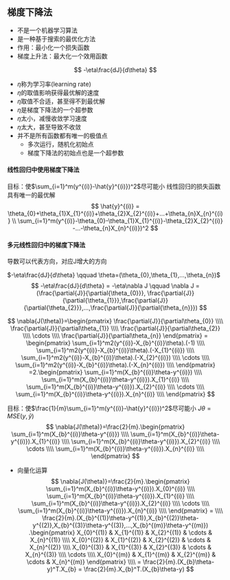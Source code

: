 ## 梯度下降法

* 不是一个机器学习算法
* 是一种基于搜索的最优化方法
* 作用：最小化一个损失函数
* 梯度上升法：最大化一个效用函数

$$
-\eta\frac{dJ}{d\theta}
$$

* $\eta$称为学习率(learning rate)
* $\eta$的取值影响获得最优解的速度
* $\eta$取值不合适，甚至得不到最优解
* $\eta$是梯度下降法的一个超参数
* $\eta$太小，减慢收敛学习速度
* $\eta$太大，甚至导致不收敛
* 并不是所有函数都有唯一的极值点
  - 多次运行，随机化初始点
  - 梯度下降法的初始点也是一个超参数

#### 线性回归中使用梯度下降法

目标：使$\sum_{i=1}^m(y^{(i)}-\hat{y}^{(i)})^2$尽可能小 线性回归的损失函数具有唯一的最优解
$$
\hat{y}^{(i)} = \theta_{0}+\theta_{1}X_{1}^{(i)}+\theta_{2}X_{2}^{(i)}+...+\theta_{n}X_{n}^{(i)} \\
\sum_{i=1}^m(y^{(i)}-\theta_{0}-\theta_{1}X_{1}^{(i)}-\theta_{2}X_{2}^{(i)} -...-\theta_{n}X_{n}^{(i)})^2
$$

#### 多元线性回归中的梯度下降法

导数可以代表方向，对应J增大的方向

$-\eta\frac{dJ}{d\theta} \qquad \theta=(\theta_{0},\theta_{1},…,\theta_{n})$
$$
-\eta\frac{dJ}{d\theta} = -\eta\nabla J \qquad \nabla J = (\frac{\partial{J}}{\partial{\theta_{0}}}, \frac{\partial{J}}{\partial{\theta_{1}}},\frac{\partial{J}}{\partial{\theta_{2}}},...,\frac{\partial{J}}{\partial{\theta_{n}}})
$$

$$
\nabla{J(\theta)}=\begin{pmatrix}
\frac{\partial{J}}{\partial\theta_{0}} \\\\
\frac{\partial{J}}{\partial\theta_{1}} \\\\
\frac{\partial{J}}{\partial\theta_{2}} \\\\
\cdots \\\\
\frac{\partial{J}}{\partial\theta_{n}}
\end{pmatrix}  
= \begin{pmatrix}
\sum_{i=1}^m2(y^{(i)}-X_{b}^{(i)}\theta).(-1) \\\\
\sum_{i=1}^m2(y^{(i)}-X_{b}^{(i)}\theta).(-X_{1}^{(i)}) \\\\
\sum_{i=1}^m2(y^{(i)}-X_{b}^{(i)}\theta).(-X_{2}^{(i)}) \\\\
\cdots \\\\
\sum_{i=1}^m2(y^{(i)}-X_{b}^{(i)}\theta).(-X_{n}^{(i)}) \\\\
\end{pmatrix} 
=2.\begin{pmatrix}
\sum_{i=1}^m(X_{b}^{(i)}\theta-y^{(i)}) \\\\
\sum_{i=1}^m(X_{b}^{(i)}\theta-y^{(i)}).X_{1}^{(i)} \\\\
\sum_{i=1}^m(X_{b}^{(i)}\theta-y^{(i)}).X_{2}^{(i)} \\\\
\cdots \\\\
\sum_{i=1}^m(X_{b}^{(i)}\theta-y^{(i)}).X_{n}^{(i)} \\\\
\end{pmatrix}
$$

目标：使$\frac{1}{m}\sum_{i=1}^m(y^{(i)}-\hat{y}^{(i)})^2$尽可能小 $J{\theta}=MSE(y,\hat{y})$
$$
\nabla{J(\theta)}=\frac{2}{m}.\begin{pmatrix}
\sum_{i=1}^m(X_{b}^{(i)}\theta-y^{(i)}) \\\\
\sum_{i=1}^m(X_{b}^{(i)}\theta-y^{(i)}).X_{1}^{(i)} \\\\
\sum_{i=1}^m(X_{b}^{(i)}\theta-y^{(i)}).X_{2}^{(i)} \\\\
\cdots \\\\
\sum_{i=1}^m(X_{b}^{(i)}\theta-y^{(i)}).X_{n}^{(i)} \\\\
\end{pmatrix}
$$

* 向量化运算
  $$
  \nabla{J(\theta)}=\frac{2}{m}.\begin{pmatrix}
  \sum_{i=1}^m(X_{b}^{(i)}\theta-y^{(i)}).X_{0}^{(i)} \\\\
  \sum_{i=1}^m(X_{b}^{(i)}\theta-y^{(i)}).X_{1}^{(i)} \\\\
  \sum_{i=1}^m(X_{b}^{(i)}\theta-y^{(i)}).X_{2}^{(i)} \\\\
  \cdots \\\\
  \sum_{i=1}^m(X_{b}^{(i)}\theta-y^{(i)}).X_{n}^{(i)} \\\\
  \end{pmatrix} = \\\\
  \frac{2}{m}.(X_{b}^{(1)}\theta-y^{(1)},X_{b}^{(2)}\theta-y^{(2)},X_{b}^{(3)}\theta-y^{(3)},...,X_{b}^{(m)}\theta-y^{(m)}) .\begin{pmatrix}
  X_{0}^{(1)} & X_{1}^{(1)} & X_{2}^{(1)} & \cdots & X_{n}^{(1)} \\\\
  X_{0}^{(2)} & X_{1}^{(2)} & X_{2}^{(2)} & \cdots & X_{n}^{(2)} \\\\
  X_{0}^{(3)} & X_{1}^{(3)} & X_{2}^{(3)} & \cdots & X_{n}^{(3)} \\\\
  \cdots \\\\
  X_{0}^{(m)} & X_{1}^{(m)} & X_{2}^{(m)} & \cdots  & X_{n}^{(m)}
  \end{pmatrix} \\\\
  = \frac{2}{m}.(X_{b}\theta-y)^T.X_{b} = \frac{2}{m}.X_{b}^T.(X_{b}\theta-y)
  $$
  ​

  ​